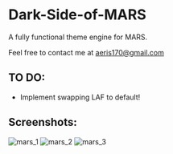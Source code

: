 # Dark-Side-of-MARS
A fully functional theme engine for MARS. 

Feel free to contact me at aeris170@gmail.com

## TO DO:
  * Implement swapping LAF to default!

## Screenshots:
![mars_1](https://user-images.githubusercontent.com/25724155/55695248-61263e80-59c0-11e9-80fe-9abb722e82ac.png)
![mars_2](https://user-images.githubusercontent.com/25724155/55695250-61263e80-59c0-11e9-9cca-c522cc5620b8.png)
![mars_3](https://user-images.githubusercontent.com/25724155/55695253-61263e80-59c0-11e9-80e8-c56d2816d285.png)